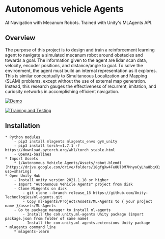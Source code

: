 # Autonomous vehicle Agents

AI Navigation with Mecanum Robots. Trained with Unity's MLAgents API.

## Overview 

The purpose of this project is to design and train a reinforcement learning agent to navigate a simulated mecanum robot around obstacles and towards a goal. The information given to the agent are lidar scan data, velocity, encoder positions, and distance/angle to goal. To solve the environment, the agent must build an internal representation as it explores. This is similar conceptually to Simultaneous Localization and Mapping (SLAM) problems, except without the use of external map generation. Instead, this research gauges the effectiveness of recurrent, imitation, and curiosity networks in accomplishing efficient navigation.

[![Demo](https://img.youtube.com/vi/TncZfuzbYik/maxresdefault.jpg)](https://youtu.be/TncZfuzbYik "Demo")

[![Training and Testing](https://img.youtube.com/vi/Qgr-Nf0ts9M/maxresdefault.jpg)](https://youtu.be/Qgr-Nf0ts9M "Training and Testing")

## Installation
    * Python modules
        - pip3 install mlagents mlagents_envs gym_unity
        - pip3 install torch~=1.7.1 -f https://download.pytorch.org/whl/torch_stable.html
        - OpenAI-baslines
    * Import Assets
        * (/Autonomous Vehicle Agents/Assets/robot.blend)[https://drive.google.com/drive/folders/18gfgXw4FeOUl0M7MnyoCyLha8bqXCzx2?usp=sharing]
    * Open Unity Hub
        - Install unity version 2021.1.18 or higher
        - Import "Autonomous Vehicle Agents" project from disk
        - Clone MLAgents on disk
            - git clone --branch release_18 https://github.com/Unity-Technologies/ml-agents.git
            - Copy ml-agents/Project/Assets/ML-Agents to { your project name }/assets/ML-Agents
        - Go to package manager to install ml-agents
            - Install the com.unity.ml-agents Unity package (import package.json from folder of same name)
            - Install the com.unity.ml-agents.extensions Unity package
    * mlagents command line
        * mlagents-learn
    